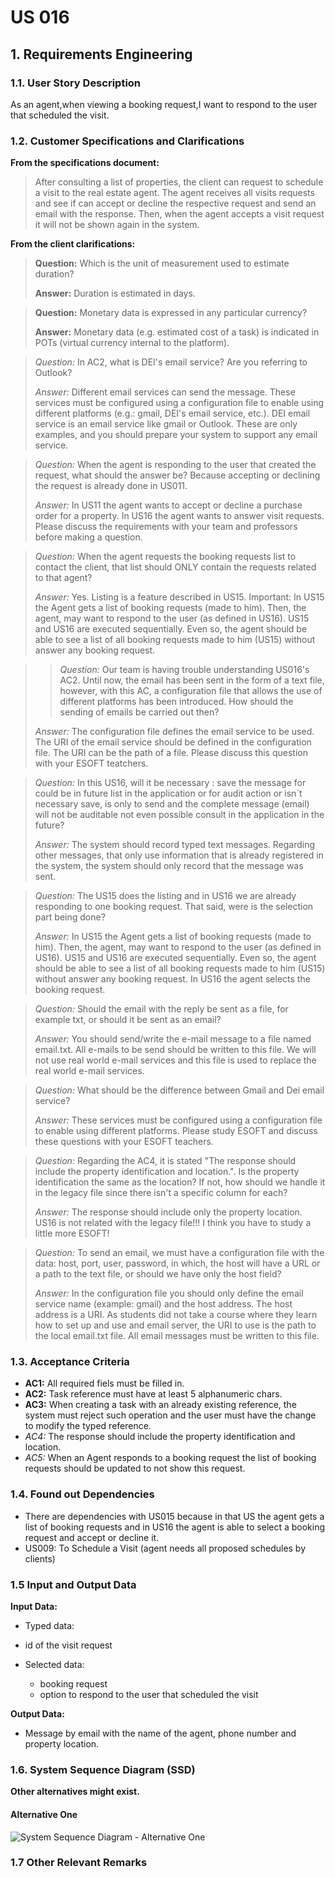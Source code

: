 # US 016 

## 1. Requirements Engineering


### 1.1. User Story Description


As an agent,when viewing a booking request,I want to respond to the user that scheduled the visit.

### 1.2. Customer Specifications and Clarifications 


**From the specifications document:**

> After consulting a list of properties, the client can request to schedule a visit to the real estate agent. The agent receives all visits requests and see if can accept or decline the respective request and send an email with the response. Then, when the agent accepts a visit request it will not be shown again in the system.


**From the client clarifications:**

> **Question:** Which is the unit of measurement used to estimate duration?
>  
> **Answer:** Duration is estimated in days.


> **Question:** Monetary data is expressed in any particular currency?
>  
> **Answer:** Monetary data (e.g. estimated cost of a task) is indicated in POTs (virtual currency internal to the platform).

> *Question:* In AC2, what is DEI's email service? Are you referring to Outlook?
>
> *Answer:* Different email services can send the message. These services must be configured using a configuration file to enable using different platforms (e.g.: gmail, DEI's email service, etc.). DEI email service is an email service like gmail or Outlook. These are only examples, and you should prepare your system to support any email service.

> *Question:* When the agent is responding to the user that created the request, what should the answer be? Because accepting or declining the request is already done in US011.
>
> *Answer:*  In US11 the agent wants to accept or decline a purchase order for a property. In US16 the agent wants to answer visit requests.
Please discuss the requirements with your team and professors before making a question.

> *Question:* When the agent requests the booking requests list to contact the client, that list should ONLY contain the requests related to that agent?
>
> *Answer:* Yes. Listing is a feature described in US15.
Important: In US15 the Agent gets a list of booking requests (made to him). Then, the agent, may want to respond to the user (as defined in US16). US15 and US16 are executed sequentially. Even so, the agent should be able to see a list of all booking requests made to him (US15) without answer any booking request.


> > *Question:* Our team is having trouble understanding US016's AC2. Until now, the email has been sent in the form of a text file, however, with this AC, a configuration file that allows the use of different platforms has been introduced. How should the sending of emails be carried out then?
>
> *Answer:* The configuration file defines the email service to be used. The URI of the email service should be defined in the configuration file. The URI can be the path of a file. Please discuss this question with your ESOFT teatchers.

> *Question:*  In this US16, will it be necessary : save the message for could be in future list in the application or for audit action or isn´t necessary save, is only to send and the complete message (email) will not be auditable not even possible consult in the application in the future?
>
> *Answer:* The system should record typed text messages. Regarding other messages, that only use information that is already registered in the system, the system should only record that the message was sent.


> *Question:*  The US15 does the listing and in US16 we are already responding to one booking request. That said, were is the selection part being done?
>
> *Answer:* In US15 the Agent gets a list of booking requests (made to him). Then, the agent, may want to respond to the user (as defined in US16). US15 and US16 are executed sequentially. Even so, the agent should be able to see a list of all booking requests made to him (US15) without answer any booking request. In US16 the agent selects the booking request.


> *Question:* Should the email with the reply be sent as a file, for example txt, or should it be sent as an email?
>
> *Answer:* You should send/write the e-mail message to a file named email.txt. All e-mails to be send should be written to this file. We will not use real world e-mail services and this file is used to replace the real world e-mail services.


> *Question:* What should be the difference between Gmail and Dei email service?
>
> *Answer:* These services must be configured using a configuration file to enable using different platforms. Please study ESOFT and discuss these questions with your ESOFT teachers.


> *Question:* Regarding the AC4, it is stated "The response should include the property identification and location.". Is the property identification the same as the location? If not, how should we handle it in the legacy file since there isn't a specific column for each?
>
> *Answer:* The response should include only the property location. US16 is not related with the legacy file!!! I think you have to study a little more ESOFT!


> *Question:* To send an email, we must have a configuration file with the data: host, port, user, password, in which, the host will have a URL or a path to the text file, or should we have only the host field?
>
> *Answer:* In the configuration file you should only define the email service name (example: gmail) and the host address. The host address is a URI. As students did not take a course where they learn how to set up and use and email server, the URI to use is the path to the local email.txt file. All email messages must be written to this file.

### 1.3. Acceptance Criteria


* **AC1:** All required fiels must be filled in.
* **AC2:** Task reference must have at least 5 alphanumeric chars.
* **AC3:** When creating a task with an already existing reference, the system must reject such operation and the user must have the change to modify the typed reference.
* *AC4:* The response should include the property identification and location.
* *AC5:* When an Agent responds to a booking request the list of booking requests should be updated to not show this request.



### 1.4. Found out Dependencies
* There are dependencies with US015 because in that US the agent gets a list of booking requests and in US16 the agent is able to select a booking request and accept or decline it. 
* US009: To Schedule a Visit (agent needs all proposed schedules by clients)

### 1.5 Input and Output Data


**Input Data:**

* Typed data:
 * id of the visit request 
	
* Selected data:
	* booking request
	* option to respond to the user that scheduled the visit


**Output Data:**

* Message by email with the name of the agent, phone number and property location.

### 1.6. System Sequence Diagram (SSD)

**Other alternatives might exist.**

#### Alternative One

![System Sequence Diagram - Alternative One](svg/us016-system-sequence-diagram-alternative-one-System_Sequence_Diagram__SSD____US016.svg)


### 1.7 Other Relevant Remarks
